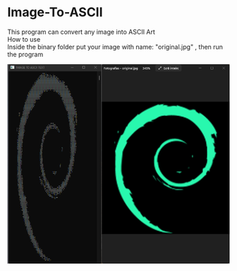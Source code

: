 # Image-To-ASCII
This program can convert any image into ASCII Art
<br>
How to use<br>
Inside the binary folder put your image with name: "original.jpg" ,
then run the program
<div style="text-align:center;">
<img src="https://github.com/marteleira/Image-To-ASCII/blob/main/ImageToASCII/preview.png" height="25%">
  
  </div>
